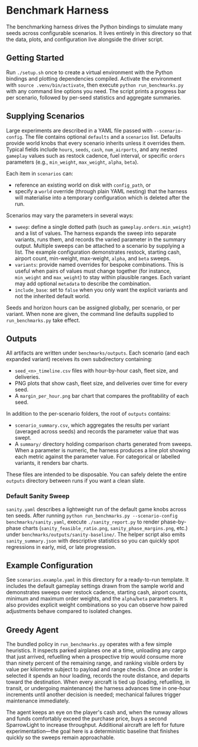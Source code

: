 # Benchmark Harness

The benchmarking harness drives the Python bindings to simulate many seeds across configurable scenarios. It lives entirely in this directory so that the data, plots, and configuration live alongside the driver script.

## Getting Started

Run `./setup.sh` once to create a virtual environment with the Python bindings and plotting dependencies compiled. Activate the environment with `source .venv/bin/activate`, then execute `python run_benchmarks.py` with any command line options you need. The script prints a progress bar per scenario, followed by per-seed statistics and aggregate summaries.

## Supplying Scenarios

Large experiments are described in a YAML file passed with `--scenario-config`. The file contains optional `defaults` and a `scenarios` list. Defaults provide world knobs that every scenario inherits unless it overrides them. Typical fields include `hours`, `seeds`, `cash`, `num_airports`, and any nested `gameplay` values such as restock cadence, fuel interval, or specific `orders` parameters (e.g., `min_weight`, `max_weight`, `alpha`, `beta`).

Each item in `scenarios` can:

- reference an existing world on disk with `config_path`, or
- specify a `world` override (through plain YAML nesting) that the harness will materialise into a temporary configuration which is deleted after the run.

Scenarios may vary the parameters in several ways:

- `sweep`: define a single dotted path (such as `gameplay.orders.min_weight`) and a list of values. The harness expands the sweep into separate variants, runs them, and records the varied parameter in the summary output. Multiple sweeps can be attached to a scenario by supplying a list. The example configuration demonstrates restock, starting cash, airport count, min-weight, max-weight, `alpha`, and `beta` sweeps.
- `variants`: provide named overrides for bespoke combinations. This is useful when pairs of values must change together (for instance, `min_weight` and `max_weight`) to stay within plausible ranges. Each variant may add optional `metadata` to describe the combination.
- `include_base`: set to `false` when you only want the explicit variants and not the inherited default world.

Seeds and horizon hours can be assigned globally, per scenario, or per variant. When none are given, the command line defaults supplied to `run_benchmarks.py` take effect.

## Outputs

All artifacts are written under `benchmarks/outputs`. Each scenario (and each expanded variant) receives its own subdirectory containing:

- `seed_<n>_timeline.csv` files with hour-by-hour cash, fleet size, and deliveries.
- PNG plots that show cash, fleet size, and deliveries over time for every seed.
- A `margin_per_hour.png` bar chart that compares the profitability of each seed.

In addition to the per-scenario folders, the root of `outputs` contains:

- `scenario_summary.csv`, which aggregates the results per variant (averaged across seeds) and records the parameter value that was swept.
- A `summary/` directory holding comparison charts generated from sweeps. When a parameter is numeric, the harness produces a line plot showing each metric against the parameter value. For categorical or labelled variants, it renders bar charts.

These files are intended to be disposable. You can safely delete the entire `outputs` directory between runs if you want a clean slate.

### Default Sanity Sweep

`sanity.yaml` describes a lightweight run of the default game knobs across ten seeds. After running `python run_benchmarks.py --scenario-config benchmarks/sanity.yaml`, execute `./sanity_report.py` to render phase-by-phase charts (`sanity_feasible_ratio.png`, `sanity_phase_margins.png`, etc.) under `benchmarks/outputs/sanity-baseline/`. The helper script also emits `sanity_summary.json` with descriptive statistics so you can quickly spot regressions in early, mid, or late progression.

## Example Configuration

See `scenarios.example.yaml` in this directory for a ready-to-run template. It includes the default gameplay settings drawn from the sample world and demonstrates sweeps over restock cadence, starting cash, airport counts, minimum and maximum order weights, and the `alpha`/`beta` parameters. It also provides explicit weight combinations so you can observe how paired adjustments behave compared to isolated changes.

## Greedy Agent

The bundled policy in `run_benchmarks.py` operates with a few simple heuristics. It inspects parked airplanes one at a time, unloading any cargo that just arrived, refuelling when a prospective trip would consume more than ninety percent of the remaining range, and ranking visible orders by value per kilometre subject to payload and range checks. Once an order is selected it spends an hour loading, records the route distance, and departs toward the destination. When every aircraft is tied up (loading, refuelling, in transit, or undergoing maintenance) the harness advances time in one-hour increments until another decision is needed; mechanical failures trigger maintenance immediately.

The agent keeps an eye on the player's cash and, when the runway allows and funds comfortably exceed the purchase price, buys a second SparrowLight to increase throughput. Additional aircraft are left for future experimentation—the goal here is a deterministic baseline that finishes quickly so the sweeps remain approachable.
